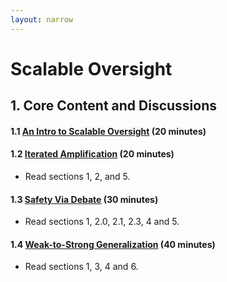 ```yaml
---
layout: narrow
---
```

# Scalable Oversight

## 1. Core Content and Discussions

#### 1.1 [An Intro to Scalable Oversight](https://aisafetyfundamentals.com/blog/scalable-oversight-intro/) (20 minutes)

#### 1.2 [Iterated Amplification](https://arxiv.org/pdf/1810.08575) (20 minutes)
  * Read sections 1, 2, and 5. 

#### 1.3 [Safety Via Debate](https://arxiv.org/pdf/1805.00899) (30 minutes)
  * Read sections 1, 2.0, 2.1, 2.3, 4 and 5.

#### 1.4 [Weak-to-Strong Generalization](https://arxiv.org/pdf/2312.09390) (40 minutes)
  * Read sections 1, 3, 4 and 6. 